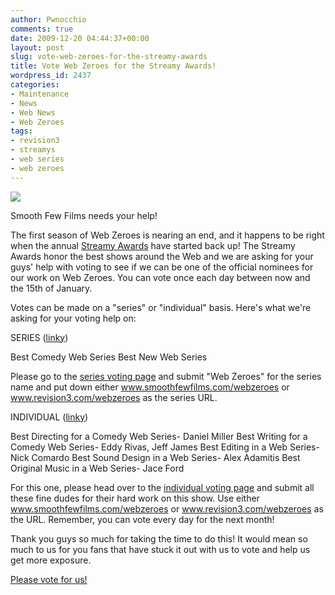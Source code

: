 ```yaml
---
author: Pwnocchio
comments: true
date: 2009-12-20 04:44:37+00:00
layout: post
slug: vote-web-zeroes-for-the-streamy-awards
title: Vote Web Zeroes for the Streamy Awards!
wordpress_id: 2437
categories:
- Maintenance
- News
- Web News
- Web Zeroes
tags:
- revision3
- streamys
- web series
- web zeroes
---
```


[![](http://smoothfewfilms.com/wp-content/uploads/2009/12/Streamy-Logo.jpg)](http://smoothfewfilms.com/wp-content/uploads/2009/12/Streamy-Logo.jpg)

Smooth Few Films needs your help!

The first season of Web Zeroes is nearing an end, and it happens to be right when the annual [Streamy Awards](http://www.streamys.org/) have started back up! The Streamy Awards honor the best shows around the Web and we are asking for your guys' help with voting to see if we can be one of the official nominees for our work on Web Zeroes. You can vote once each day between now and the 15th of January.

Votes can be made on a "series" or "individual" basis. Here's what we're asking for your voting help on:

SERIES ([linky](http://www.streamys.org/submit/public-submissions/))

Best Comedy Web Series
Best New Web Series

Please go to the [series voting page](http://www.streamys.org/submit/public-submissions/) and submit "Web Zeroes" for the series name and put down either www.smoothfewfilms.com/webzeroes or www.revision3.com/webzeroes as the series URL. 

INDIVIDUAL ([linky](http://www.streamys.org/submit/public-submissions-people/))

Best Directing for a Comedy Web Series- Daniel Miller
Best Writing for a Comedy Web Series- Eddy Rivas, Jeff James
Best Editing in a Web Series- Nick Comardo
Best Sound Design in a Web Series- Alex Adamitis
Best Original Music in a Web Series- Jace Ford

For this one, please head over to the [individual voting page](http://www.streamys.org/submit/public-submissions-people/) and submit all these fine dudes for their hard work on this show. Use either www.smoothfewfilms.com/webzeroes or www.revision3.com/webzeroes as the URL. Remember, you can vote every day for the next month!

Thank you guys so much for taking the time to do this! It would mean so much to us for you fans that have stuck it out with us to vote and help us get more exposure. 

[Please vote for us!](http://www.streamys.org/submit/public-submissions/)


